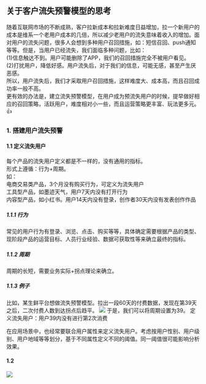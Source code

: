## 关于客户流失预警模型的思考 

随着互联网市场的不断成熟，客户拉新成本和拉新难度日益增加，拉一个新用户的成本是维系一个老用户成本的几倍，所以减少老用户的流失意味着收入的增加。面对用户的流失问题，很多人会想到多种用户召回措施，如：短信召回、push通知等等。但是，当用户已经流失，我们面临多种问题，比如：  
(1)信息触达不到。用户可能删除了APP，我们的召回措施完全不被用户看见。  
(2)打扰用户，降低好感。用户流失后，对于我们的信息，可能无感，甚至产生厌恶感。  
所以，用户流失后，我们才采取用户召回措施，这样难度大、成本高，而且召回成功率一般不高。  
更有效的办法是，建立流失预警模型，在用户成为预流失用户的时候，提早做好相应的召回策略，活跃用户，难度相对小一些，而且运营策略更丰富、玩法更多元。:thumbsup:  
>
### 1. 搭建用户流失预警
#### 1.1 定义流失用户
每个产品的流失用户定义都是不一样的，没有通用的指标。  
形式上遵循：行为+周期。  
如：    
电商交易类产品，3个月没有购买行为，可定义为流失用户   
工具型产品，如墨迹天气，用户7天内没有打开行为  
内容型产品，如小红书。用户14天内没有登录，创作者30天内没有发表创作作品  

##### 1.1.1 行为
常见的用户行为有登录、浏览、点击、购买等等，具体确定需要根据产品的类型、现阶段产品的运营目标、人员行业经验、数据可获取性等来确立最终的指标。

##### 1.1.2 周期
周期的长短，需要业务实际+拐点理论来确立。  

##### 1.1.3 例子
比如，某生鲜平台想做流失预警模型。拉出一段60天的付费数据，发现在第39天之后，二次付费人数到达拐点后趋平。
![](
https://ae02.alicdn.com/kf/U93cf5003545a44cbafa5adace7f8d6d7v.jpg)
于是，我们可以将周期设置为39。
定义流失用户：用户39内没有进行第2次消费

在应用场景中，也经常要联合用户属性来定义流失用户。考虑按用户性别、用户级别、用户地域等等划分，基于不同属性定义不同的阈值。同一阈值很可能影响分析效果。  
#### 1.2 

![](https://sc01.alicdn.com/kf/U1acdd78ab8e44f78b8298f65c6149bccI.jpg)



